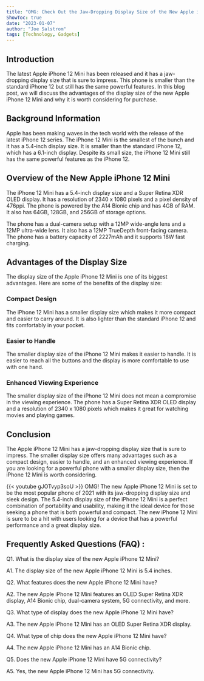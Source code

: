 ```yaml
---
title: "OMG: Check Out the Jaw-Dropping Display Size of the New Apple iPhone 12 Mini!"
ShowToc: true 
date: "2023-01-07"
author: "Joe Salstrom" 
tags: [Technology, Gadgets]
---
```

## Introduction

The latest Apple iPhone 12 Mini has been released and it has a jaw-dropping display size that is sure to impress. This phone is smaller than the standard iPhone 12 but still has the same powerful features. In this blog post, we will discuss the advantages of the display size of the new Apple iPhone 12 Mini and why it is worth considering for purchase.

## Background Information

Apple has been making waves in the tech world with the release of the latest iPhone 12 series. The iPhone 12 Mini is the smallest of the bunch and it has a 5.4-inch display size. It is smaller than the standard iPhone 12, which has a 6.1-inch display. Despite its small size, the iPhone 12 Mini still has the same powerful features as the iPhone 12.

## Overview of the New Apple iPhone 12 Mini

The iPhone 12 Mini has a 5.4-inch display size and a Super Retina XDR OLED display. It has a resolution of 2340 x 1080 pixels and a pixel density of 476ppi. The phone is powered by the A14 Bionic chip and has 4GB of RAM. It also has 64GB, 128GB, and 256GB of storage options. 

The phone has a dual-camera setup with a 12MP wide-angle lens and a 12MP ultra-wide lens. It also has a 12MP TrueDepth front-facing camera. The phone has a battery capacity of 2227mAh and it supports 18W fast charging.

## Advantages of the Display Size

The display size of the Apple iPhone 12 Mini is one of its biggest advantages. Here are some of the benefits of the display size:

### Compact Design

The iPhone 12 Mini has a smaller display size which makes it more compact and easier to carry around. It is also lighter than the standard iPhone 12 and fits comfortably in your pocket.

### Easier to Handle

The smaller display size of the iPhone 12 Mini makes it easier to handle. It is easier to reach all the buttons and the display is more comfortable to use with one hand.

### Enhanced Viewing Experience

The smaller display size of the iPhone 12 Mini does not mean a compromise in the viewing experience. The phone has a Super Retina XDR OLED display and a resolution of 2340 x 1080 pixels which makes it great for watching movies and playing games.

## Conclusion

The Apple iPhone 12 Mini has a jaw-dropping display size that is sure to impress. The smaller display size offers many advantages such as a compact design, easier to handle, and an enhanced viewing experience. If you are looking for a powerful phone with a smaller display size, then the iPhone 12 Mini is worth considering.

{{< youtube gJOTvyp3soU >}} 
OMG! The new Apple iPhone 12 Mini is set to be the most popular phone of 2021 with its jaw-dropping display size and sleek design. The 5.4-inch display size of the iPhone 12 Mini is a perfect combination of portability and usability, making it the ideal device for those seeking a phone that is both powerful and compact. The new iPhone 12 Mini is sure to be a hit with users looking for a device that has a powerful performance and a great display size.

## Frequently Asked Questions (FAQ) :
Q1. What is the display size of the new Apple iPhone 12 Mini?

A1. The display size of the new Apple iPhone 12 Mini is 5.4 inches.

Q2. What features does the new Apple iPhone 12 Mini have?

A2. The new Apple iPhone 12 Mini features an OLED Super Retina XDR display, A14 Bionic chip, dual-camera system, 5G connectivity, and more.

Q3. What type of display does the new Apple iPhone 12 Mini have?

A3. The new Apple iPhone 12 Mini has an OLED Super Retina XDR display.

Q4. What type of chip does the new Apple iPhone 12 Mini have?

A4. The new Apple iPhone 12 Mini has an A14 Bionic chip.

Q5. Does the new Apple iPhone 12 Mini have 5G connectivity?

A5. Yes, the new Apple iPhone 12 Mini has 5G connectivity.


